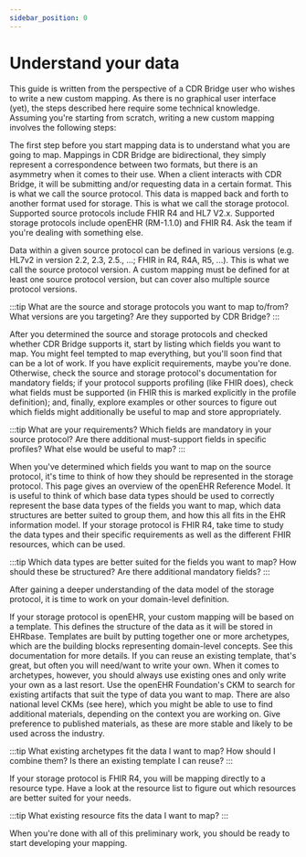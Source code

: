 ```yaml
---
sidebar_position: 0
---
```


# Understand your data

This guide is written from the perspective of a CDR Bridge user who wishes to write a new custom mapping. As there is no graphical user interface (yet), the steps described here require some technical knowledge. Assuming you're starting from scratch, writing a new custom mapping involves the following steps:

The first step before you start mapping data is to understand what you are going to map. Mappings in CDR Bridge are bidirectional, they simply represent a correspondence between two formats, but there is an asymmetry when it comes to their use. When a client interacts with CDR Bridge, it will be submitting and/or requesting data in a certain format. This is what we call the source protocol. This data is mapped back and forth to another format used for storage. This is what we call the storage protocol. Supported source protocols include FHIR R4 and HL7 V2.x. Supported storage protocols include openEHR (RM-1.1.0) and FHIR R4. Ask the team if you're dealing with something else. 

Data within a given source protocol can be defined in various versions (e.g. HL7v2 in version 2.2, 2.3, 2.5., ...; FHIR in R4, R4A, R5, ...). This is what we call the source protocol version. A custom mapping must be defined for at least one source protocol version, but can cover also multiple source protocol versions. 

:::tip
What are the source and storage protocols you want to map to/from? What versions are you targeting? Are they supported by CDR Bridge?
:::

After you determined the source and storage protocols and checked whether CDR Bridge supports it, start by listing which fields you want to map. You might feel tempted to map everything, but you'll soon find that can be a lot of work. If you have explicit requirements, maybe you're done. Otherwise, check the source and storage protocol's documentation for mandatory fields; if your protocol supports profiling (like FHIR does), check what fields must be supported (in FHIR this is marked explicitly in the profile definition); and, finally, explore examples or other sources to figure out which fields might additionally be useful to map and store appropriately.

:::tip
What are your requirements? Which fields are mandatory in your source protocol? Are there additional must-support fields in specific profiles? What else would be useful to map?
:::

When you've determined which fields you want to map on the source protocol, it's time to think of how they should be represented in the storage protocol. This page gives an overview of the openEHR Reference Model. It is useful to think of which base data types should be used to correctly represent the base data types of the fields you want to map, which data structures are better suited to group them, and how this all fits in the EHR information model. If your storage protocol is FHIR R4, take time to study the data types and their specific requirements as well as the different FHIR resources, which can be used.

:::tip
Which data types are better suited for the fields you want to map? How should these be structured? Are there additional mandatory fields?
:::

After gaining a deeper understanding of the data model of the storage protocol, it is time to work on your domain-level definition.

If your storage protocol is openEHR, your custom mapping will be based on a template. This defines the structure of the data as it will be stored in EHRbase. Templates are built by putting together one or more archetypes, which are the building blocks representing domain-level concepts. See this documentation for more details. If you can reuse an existing template, that's great, but often you will need/want to write your own. When it comes to archetypes, however, you should always use existing ones and only write your own as a last resort. Use the openEHR Foundation's CKM to search for existing artifacts that suit the type of data you want to map. There are also national level CKMs (see here), which you might be able to use to find additional materials, depending on the context you are working on. Give preference to published materials, as these are more stable and likely to be used across the industry.

:::tip
What existing archetypes fit the data I want to map? How should I combine them? Is there an existing template I can reuse?
:::

If your storage protocol is FHIR R4, you will be mapping directly to a resource type. Have a look at the resource list to figure out which resources are better suited for your needs.

:::tip
What existing resource fits the data I want to map?
:::

When you're done with all of this preliminary work, you should be ready to start developing your mapping.

